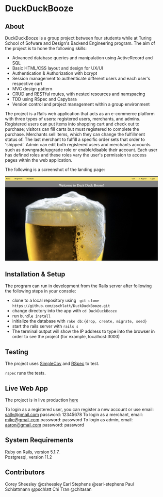 # DuckDuckBooze

## About

DuckDuckBooze is a group project between four students while at Turing School of Sofware and
Design's Backend Engineering program. The aim of the project is to hone the following skills:

- Advanced database queries and manipulation using ActiveRecord and SQL 
- Basic HTML/CSS layout and design for UX/UI
- Authentication & Authorization with bcrypt
- Session management to authenticate different users and each user's respective cart
- MVC design pattern
- CRUD and RESTful routes, with nested resources and namspacing
- TDD using RSpec and Capybara 
- Version control and project management within a group environment 

The project is a Rails web application that acts as an e-commerce platform with three types of users: registered users, merchants, and admins. Registered users can put items into shopping cart and check out to purchase; visitors can fill carts but must registered to complete the purchase. Merchants sell items, which they can change the fulfillment status of. The last merchant to fulfill a specific order sets that order to 'shipped'. Admin can edit both registered users and merchants accounts such as downgrade/upgrade role or enable/disable their account. Each user has defined roles and these roles vary the user's permission to access pages within the web application.

The following is a screenshot of the landing page: 

![landing](Screen%20Shot%202019-04-10%20at%205.05.21%20PM.png)

## Installation & Setup 

The program can run in development from the Rails server after following the following steps in your console:

* clone to a local repository using ` git clone https://github.com/pschlatt/DuckDuckBooze.git`
* change directory into the app with `cd DuckDuckBooze`
* run `bundle install`
* initialize the database with `rake db:{drop, create, migrate, seed}`
* start the rails server with `rails s`
* The terminal output will show the IP address to type into the browser in order to see the project (for example, localhost:3000)

## Testing

The project uses <a href="https://github.com/colszowka/simplecov"> SimpleCov</a> and <a href="https://github.com/rspec/rspec"> RSpec</a> to test. 

`rspec` runs the tests.

## Live Web App

The project is in live production <a href="http://serene-temple-51699.herokuapp.com"> here</a> 

To login as a registered user, you can register a new account or use email: sally@gmail.com password: 12345678
To login as a merchant, email: mike@gmail.com password: password
To login as admin, email: aaron@gmail.com password: password

## System Requirements

Ruby on Rails, version 5.1.7.  
Postgresql, version 11.2 

## Contributors

Corey Sheesley @csheesley
Earl Stephens @earl-stephens
Paul Schlattmann @pschlatt
Chi Tran @chitasan
